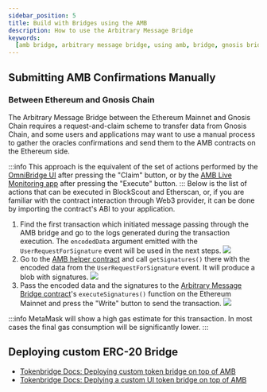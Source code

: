 ```yaml
---
sidebar_position: 5
title: Build with Bridges using the AMB
description: How to use the Arbitrary Message Bridge
keywords:
  [amb bridge, arbitrary message bridge, using amb, bridge, gnosis bridge]
---
```


## Submitting AMB Confirmations Manually

### Between Ethereum and Gnosis Chain

The Arbitrary Message Bridge between the Ethereum Mainnet and Gnosis Chain requires a request-and-claim scheme to transfer data from Gnosis Chain, and some users and applications may want to use a manual process to gather the oracles confirmations and send them to the AMB contracts on the Ethereum side.

:::info
This approach is the equivalent of the set of actions performed by the [OmniBridge UI](https://omni.gnosischain.com/bridge) after pressing the "Claim" button, or by the [AMB Live Monitoring app](https://alm-bridge-monitor.gnosischain.com/) after pressing the "Execute" button.
:::
Below is the list of actions that can be executed in BlockScout and Etherscan, or, if you are familiar with the contract interaction through Web3 provider, it can be done by importing the contract's ABI to your application.

1. Find the first transaction which initiated message passing through the AMB bridge and go to the logs generated during the transaction execution. The `encodedData` argument emitted with the `UserRequestForSignature` event will be used in the next steps.
   ![](/img/bridges/amb_manualconfirmation_userRequestForSignature_encodedData.png)
2. Go to the [AMB helper contract](https://gnosisscan.io/address/0x7d94ece17e81355326e3359115D4B02411825EdD#readContract) and call `getSignatures()` there with the encoded data from the `UserRequestForSignature` event. It will produce a blob with signatures.
   ![](/img/bridges/amb_helper_getsignatures.png)
3. Pass the encoded data and the signatures to the [Arbitrary Message Bridge contract](https://etherscan.io/address/0x4C36d2919e407f0Cc2Ee3c993ccF8ac26d9CE64e#writeProxyContract)'s `executeSignatures()` function on the Ethereum Mainnet and press the "Write" button to send the transaction.
   ![](/img/bridges/amb_eth_executeSignatures.png)

:::info
MetaMask will show a high gas estimate for this transaction. In most cases the final gas consumption will be significantly lower.
:::

## Deploying custom ERC-20 Bridge

- [Tokenbridge Docs: Deploying custom token bridge on top of AMB](https://github.com/tokenbridge/docs/blob/master/eth-xdai-amb-bridge/erc20-to-erc20-extension-linked-with-a-particular-token/deploy-erc20-erc677-erc827-to-erc677-amb-bridge-extension.md)
- [Tokenbridge Docs: Deplying a custom UI token bridge on top of AMB](https://github.com/tokenbridge/docs/blob/master/eth-xdai-amb-bridge/erc20-to-erc20-extension-linked-with-a-particular-token/ui-to-transfer-tokens-through-amb.md)
